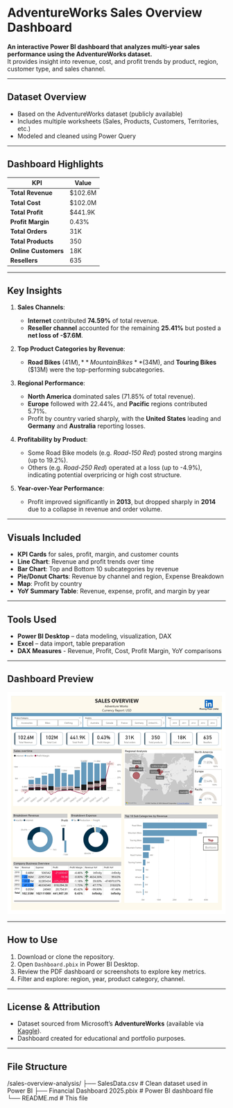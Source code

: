 # AdventureWorks Sales Overview Dashboard

**An interactive Power BI dashboard that analyzes multi-year sales performance using the AdventureWorks dataset.**  
It provides insight into revenue, cost, and profit trends by product, region, customer type, and sales channel.

---
## Dataset Overview
- Based on the AdventureWorks dataset (publicly available)
- Includes multiple worksheets (Sales, Products, Customers, Territories, etc.)
- Modeled and cleaned using Power Query
  
---

## Dashboard Highlights

| KPI                        | Value        |
|----------------------------|--------------|
| **Total Revenue**          | $102.6M      |
| **Total Cost**             | $102.0M      |
| **Total Profit**           | $441.9K      |
| **Profit Margin**          | 0.43%        |
| **Total Orders**           | 31K          |
| **Total Products**         | 350          |
| **Online Customers**       | 18K          |
| **Resellers**              | 635          |

---

## Key Insights

1. **Sales Channels**:
   - **Internet** contributed **74.59%** of total revenue.
   - **Reseller channel** accounted for the remaining **25.41%** but posted a **net loss of -$7.6M**.

2. **Top Product Categories by Revenue**:
   - **Road Bikes** ($41M), **Mountain Bikes** ($34M), and **Touring Bikes** ($13M) were the top-performing subcategories.

3. **Regional Performance**:
   - **North America** dominated sales (71.85% of total revenue).
   - **Europe** followed with 22.44%, and **Pacific** regions contributed 5.71%.
   - Profit by country varied sharply, with the **United States** leading and **Germany** and **Australia** reporting losses.

4. **Profitability by Product**:
   - Some Road Bike models (e.g. *Road-150 Red*) posted strong margins (up to 19.2%).
   - Others (e.g. *Road-250 Red*) operated at a loss (up to -4.9%), indicating potential overpricing or high cost structure.

5. **Year-over-Year Performance**:
   - Profit improved significantly in **2013**, but dropped sharply in **2014** due to a collapse in revenue and order volume.

---

## Visuals Included

- **KPI Cards** for sales, profit, margin, and customer counts
- **Line Chart**: Revenue and profit trends over time
- **Bar Chart**: Top and Bottom 10 subcategories by revenue
- **Pie/Donut Charts**: Revenue by channel and region, Expense Breakdown
- **Map**: Profit by country
- **YoY Summary Table**: Revenue, expense, profit, and margin by year

---

## Tools Used

- **Power BI Desktop** – data modeling, visualization, DAX
- **Excel** – data import, table preparation
- **DAX Measures** - Revenue, Profit, Cost, Profit Margin, YoY comparisons

---

## Dashboard Preview

![image alt](https://github.com/hoaiphuongpham/sales-overview-analysis/blob/51fd0bb2fd1fdc8c445f2a0e0721ed23571204bb/Screenshot_page01.jpg)

---

## How to Use

1. Download or clone the repository.
2. Open `Dashboard.pbix` in Power BI Desktop.
3. Review the PDF dashboard or screenshots to explore key metrics.
4. Filter and explore: region, year, product category, channel.

---

## License & Attribution

- Dataset sourced from Microsoft’s **AdventureWorks** (available via [Kaggle](https://www.kaggle.com/datasets/algorismus/adventure-works-in-excel-tables)).
- Dashboard created for educational and portfolio purposes.

---

## File Structure

/sales-overview-analysis/
├── SalesData.csv       # Clean dataset used in Power BI
├── Financial Dashboard 2025.pbix                    # Power BI dashboard file
└── README.md                         # This file

